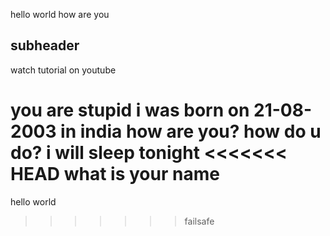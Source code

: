 hello world
how are you

## subheader
watch tutorial on youtube


you are stupid
i was born on 21-08-2003 in india
how are you?
how do u do?
i will sleep tonight
<<<<<<< HEAD
what is your name
=======
hello world
>>>>>>> failsafe
